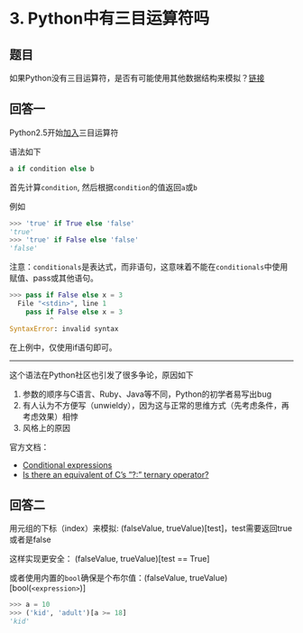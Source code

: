 # 3. Python中有三目运算符吗

## 题目
如果Python没有三目运算符，是否有可能使用其他数据结构来模拟？[链接](https://stackoverflow.com/questions/394809/does-python-have-a-ternary-conditional-operator)

## 回答一
Python2.5开始[加入](https://mail.python.org/pipermail/python-dev/2005-September/056846.html)三目运算符

语法如下

```python
a if condition else b
```
首先计算`condition`, 然后根据`condition`的值返回`a`或`b`

例如

```python
>>> 'true' if True else 'false'
'true'
>>> 'true' if False else 'false'
'false'
```

注意：`conditionals`是表达式，而非语句，这意味着不能在`conditionals`中使用赋值、pass或其他语句。

```python
>>> pass if False else x = 3
  File "<stdin>", line 1
    pass if False else x = 3
          ^
SyntaxError: invalid syntax
```

在上例中，仅使用if语句即可。

-------

这个语法在Python社区也引发了很多争论，原因如下
1. 参数的顺序与C语言、Ruby、Java等不同，Python的初学者易写出bug
2. 有人认为不方便写（unwieldy），因为这与正常的思维方式（先考虑条件，再考虑效果）相悖 
3. 风格上的原因

官方文档：
- [Conditional expressions](https://docs.python.org/3/reference/expressions.html#conditional-expressions)
- [Is there an equivalent of C’s ”?:” ternary operator?](https://docs.python.org/3.3/faq/programming.html#is-there-an-equivalent-of-c-s-ternary-operator)


## 回答二
用元组的下标（index）来模拟:  (falseValue, trueValue)[test]，test需要返回true或者是false

这样实现更安全： (falseValue, trueValue)[test == True]

或者使用内置的`bool`确保是个布尔值：(falseValue, trueValue)[bool(`<expression>`)]

```python
>>> a = 10
>>> ('kid', 'adult')[a >= 18]
'kid'
```

